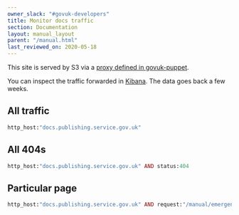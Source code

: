 ```yaml
---
owner_slack: "#govuk-developers"
title: Monitor docs traffic
section: Documentation
layout: manual_layout
parent: "/manual.html"
last_reviewed_on: 2020-05-18
---
```


This site is served by S3 via a [proxy defined in govuk-puppet][proxy].

You can inspect the traffic forwarded in [Kibana][kibana]. The data goes back a few weeks.

## All traffic

```rb
http_host:"docs.publishing.service.gov.uk"
```

## All 404s

```rb
http_host:"docs.publishing.service.gov.uk" AND status:404
```

## Particular page

```rb
http_host:"docs.publishing.service.gov.uk" AND request:"/manual/emergency-publishing.html"
```

[proxy]: https://github.com/alphagov/govuk-puppet/blob/d9f32be24890a47e0ed7368efccec7fb70ecab50/modules/govuk/manifests/node/s_backend_lb.pp#L132-L139
[kibana]: /manual/logit.html
